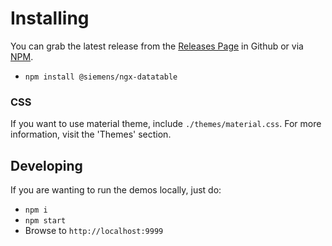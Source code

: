 # Installing

You can grab the latest release from the [Releases Page](https://github.com/siemens/ngx-datatable/releases)
in Github or via [NPM](https://www.npmjs.com/package/@siemens/ngx-datatable).

- `npm install @siemens/ngx-datatable`

### CSS

If you want to use material theme, include `./themes/material.css`. For more information, visit the 'Themes' section.

## Developing

If you are wanting to run the demos locally, just do:

- `npm i`
- `npm start`
- Browse to `http://localhost:9999`

